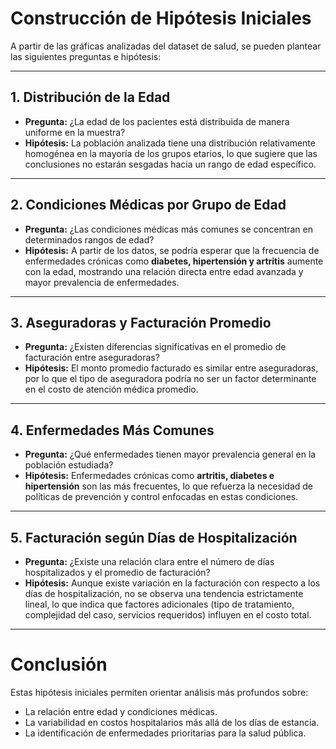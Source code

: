# Construcción de Hipótesis Iniciales

A partir de las gráficas analizadas del dataset de salud, se pueden plantear las siguientes preguntas e hipótesis:

---

## 1. Distribución de la Edad
- **Pregunta:** ¿La edad de los pacientes está distribuida de manera uniforme en la muestra?  
- **Hipótesis:** La población analizada tiene una distribución relativamente homogénea en la mayoría de los grupos etarios, lo que sugiere que las conclusiones no estarán sesgadas hacia un rango de edad específico.

---

## 2. Condiciones Médicas por Grupo de Edad
- **Pregunta:** ¿Las condiciones médicas más comunes se concentran en determinados rangos de edad?  
- **Hipótesis:** A partir de los datos, se podría esperar que la frecuencia de enfermedades crónicas como **diabetes, hipertensión y artritis** aumente con la edad, mostrando una relación directa entre edad avanzada y mayor prevalencia de enfermedades.

---

## 3. Aseguradoras y Facturación Promedio
- **Pregunta:** ¿Existen diferencias significativas en el promedio de facturación entre aseguradoras?  
- **Hipótesis:** El monto promedio facturado es similar entre aseguradoras, por lo que el tipo de aseguradora podría no ser un factor determinante en el costo de atención médica promedio.

---

## 4. Enfermedades Más Comunes
- **Pregunta:** ¿Qué enfermedades tienen mayor prevalencia general en la población estudiada?  
- **Hipótesis:** Enfermedades crónicas como **artritis, diabetes e hipertensión** son las más frecuentes, lo que refuerza la necesidad de políticas de prevención y control enfocadas en estas condiciones.

---

## 5. Facturación según Días de Hospitalización
- **Pregunta:** ¿Existe una relación clara entre el número de días hospitalizados y el promedio de facturación?  
- **Hipótesis:** Aunque existe variación en la facturación con respecto a los días de hospitalización, no se observa una tendencia estrictamente lineal, lo que indica que factores adicionales (tipo de tratamiento, complejidad del caso, servicios requeridos) influyen en el costo total.

---

# Conclusión
Estas hipótesis iniciales permiten orientar análisis más profundos sobre:
- La relación entre edad y condiciones médicas.  
- La variabilidad en costos hospitalarios más allá de los días de estancia.  
- La identificación de enfermedades prioritarias para la salud pública.  
